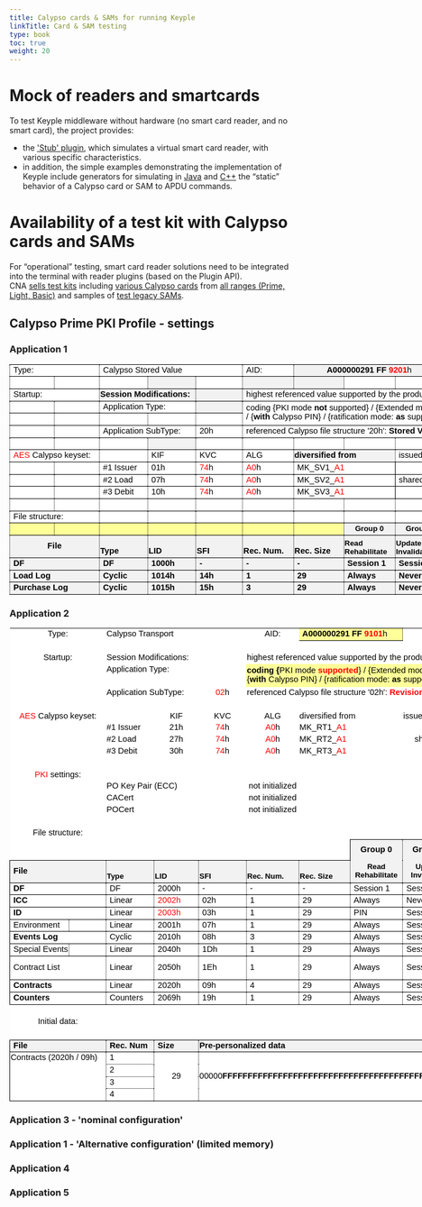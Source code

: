 ```yaml
---
title: Calypso cards & SAMs for running Keyple
linkTitle: Card & SAM testing
type: book
toc: true
weight: 20
---
```


# Mock of readers and smartcards

To test Keyple middleware without hardware (no smart card reader, and no smart card), the project provides:
- the ['Stub' plugin](https://keyple.org/components/standard-reader-plugins/keyple-plugin-stub-lib/), which simulates a virtual smart card reader, with various specific characteristics.
- in addition, the simple examples demonstrating the implementation of Keyple include generators for simulating in [Java](https://github.com/eclipse-keyple/keyple-java-example/tree/main/Example_Card_Calypso/src/main/java/org/eclipse/keyple/card/calypso/example/common) and [C++](https://github.com/eclipse-keyple/keyple-cpp-example/tree/master/Example_Card_Calypso/src/main/common) the “static” behavior of a Calypso card or SAM to APDU commands.

# Availability of a test kit with Calypso cards and SAMs

For “operational” testing, smart card reader solutions need to be integrated into the terminal with reader plugins (based on the Plugin API).
<br>CNA [sells test kits](https://calypsonet.org/technical-support-documentation/) including [various Calypso cards](https://calypsonet.org/document/keyple-test-kit-user-manual-v2-190207/) from [all ranges (Prime, Light, Basic)](https://calypsonet.org/calypso-for-cards/) and samples of [test legacy SAMs](https://calypsonet.org/document/calypso-sam-test-f5-user-manual-v8-110619/).

## Calypso Prime PKI Profile - settings
### Application 1

<style id="210813-KeypleTestKit-CalypsoPrimePkiProfile_v3_app1_25659_Styles">
<!--table
	{mso-displayed-decimal-separator:"\,";
	mso-displayed-thousand-separator:" ";}
@page
	{margin:.75in .7in .75in .7in;
	mso-header-margin:.3in;
	mso-footer-margin:.3in;}
.font0
	{color:black;
	font-size:11.0pt;
	font-weight:400;
	font-style:normal;
	text-decoration:none;
	font-family:Calibri, sans-serif;
	mso-font-charset:0;}
.font5
	{color:red;
	font-size:11.0pt;
	font-weight:400;
	font-style:normal;
	text-decoration:none;
	font-family:Calibri, sans-serif;
	mso-font-charset:0;}
.font6
	{color:black;
	font-size:11.0pt;
	font-weight:700;
	font-style:normal;
	text-decoration:none;
	font-family:Calibri, sans-serif;
	mso-font-charset:0;}
.font7
	{color:windowtext;
	font-size:11.0pt;
	font-weight:400;
	font-style:normal;
	text-decoration:none;
	font-family:Calibri, sans-serif;
	mso-font-charset:0;}
.font8
	{color:red;
	font-size:11.0pt;
	font-weight:700;
	font-style:normal;
	text-decoration:none;
	font-family:Calibri, sans-serif;
	mso-font-charset:0;}
.font9
	{color:windowtext;
	font-size:11.0pt;
	font-weight:700;
	font-style:normal;
	text-decoration:none;
	font-family:Calibri, sans-serif;
	mso-font-charset:0;}
tr
	{mso-height-source:auto;}
col
	{mso-width-source:auto;}
br
	{mso-data-placement:same-cell;}
.style0
	{mso-number-format:General;
	text-align:general;
	vertical-align:bottom;
	white-space:nowrap;
	mso-rotate:0;
	mso-background-source:auto;
	mso-pattern:auto;
	color:black;
	font-size:11.0pt;
	font-weight:400;
	font-style:normal;
	text-decoration:none;
	font-family:Calibri, sans-serif;
	mso-font-charset:0;
	border:none;
	mso-protection:locked visible;
	mso-style-name:Normal;
	mso-style-id:0;}
td
	{mso-style-parent:style0;
	padding-top:1px;
	padding-right:1px;
	padding-left:1px;
	mso-ignore:padding;
	color:black;
	font-size:11.0pt;
	font-weight:400;
	font-style:normal;
	text-decoration:none;
	font-family:Calibri, sans-serif;
	mso-font-charset:0;
	mso-number-format:General;
	text-align:general;
	vertical-align:bottom;
	border:none;
	mso-background-source:auto;
	mso-pattern:auto;
	mso-protection:locked visible;
	white-space:nowrap;
	mso-rotate:0;}
.xl64
	{mso-style-parent:style0;
	font-weight:700;
	border-top:.5pt solid windowtext;
	border-right:.5pt dotted windowtext;
	border-bottom:.5pt solid windowtext;
	border-left:.5pt dotted windowtext;
	background:#F2F2F2;
	mso-pattern:black none;}
.xl65
	{mso-style-parent:style0;
	font-size:10.0pt;
	font-weight:700;
	border-top:none;
	border-right:.5pt dotted windowtext;
	border-bottom:.5pt solid windowtext;
	border-left:.5pt dotted windowtext;
	background:#F2F2F2;
	mso-pattern:black none;
	white-space:normal;}
.xl66
	{mso-style-parent:style0;
	font-size:10.0pt;
	font-weight:700;
	border-top:none;
	border-right:.5pt solid windowtext;
	border-bottom:.5pt solid windowtext;
	border-left:.5pt dotted windowtext;
	background:#F2F2F2;
	mso-pattern:black none;
	white-space:normal;}
.xl67
	{mso-style-parent:style0;
	font-weight:700;
	text-align:center;
	vertical-align:middle;
	border-top:.5pt solid windowtext;
	border-right:.5pt dotted windowtext;
	border-bottom:none;
	border-left:.5pt solid windowtext;
	background:#F2F2F2;
	mso-pattern:black none;
	white-space:normal;}
.xl68
	{mso-style-parent:style0;
	font-weight:700;
	text-align:center;
	vertical-align:middle;
	border-top:.5pt solid windowtext;
	border-right:.5pt dotted windowtext;
	border-bottom:none;
	border-left:.5pt dotted windowtext;
	background:#F2F2F2;
	mso-pattern:black none;
	white-space:normal;}
.xl69
	{mso-style-parent:style0;
	font-weight:700;
	text-align:center;
	vertical-align:middle;
	border-top:.5pt solid windowtext;
	border-right:.5pt solid windowtext;
	border-bottom:none;
	border-left:.5pt dotted windowtext;
	background:#F2F2F2;
	mso-pattern:black none;
	white-space:normal;}
.xl70
	{mso-style-parent:style0;
	font-weight:700;
	mso-number-format:Scientific;
	text-align:left;
	vertical-align:middle;
	background:#FFFF99;
	mso-pattern:black none;}
.xl71
	{mso-style-parent:style0;
	font-weight:700;
	border-top:.5pt solid windowtext;
	border-right:none;
	border-bottom:.5pt solid windowtext;
	border-left:.5pt solid windowtext;
	background:#F2F2F2;
	mso-pattern:black none;}
.xl72
	{mso-style-parent:style0;
	font-weight:700;
	border-top:.5pt solid windowtext;
	border-right:.5pt dotted windowtext;
	border-bottom:.5pt solid windowtext;
	border-left:none;
	background:#F2F2F2;
	mso-pattern:black none;}
.xl73
	{mso-style-parent:style0;
	text-align:left;
	vertical-align:middle;
	border-top:.5pt solid windowtext;
	border-right:none;
	border-bottom:.5pt solid windowtext;
	border-left:.5pt solid windowtext;
	background:white;
	mso-pattern:black none;
	padding-left:6px;
	mso-char-indent-count:1;}
.xl74
	{mso-style-parent:style0;
	text-align:left;
	vertical-align:middle;
	border-top:.5pt solid windowtext;
	border-right:.5pt dotted windowtext;
	border-bottom:.5pt solid windowtext;
	border-left:none;
	background:white;
	mso-pattern:black none;
	padding-left:6px;
	mso-char-indent-count:1;}
.xl75
	{mso-style-parent:style0;
	color:windowtext;
	text-align:left;
	vertical-align:middle;
	border-top:.5pt solid windowtext;
	border-right:.5pt dotted windowtext;
	border-bottom:.5pt solid windowtext;
	border-left:.5pt dotted windowtext;
	background:white;
	mso-pattern:black none;
	white-space:normal;
	padding-left:6px;
	mso-char-indent-count:1;}
.xl76
	{mso-style-parent:style0;
	color:windowtext;
	mso-number-format:"General\;General\;\0022-\0022";
	text-align:left;
	vertical-align:middle;
	border-top:.5pt solid windowtext;
	border-right:.5pt dotted windowtext;
	border-bottom:.5pt solid windowtext;
	border-left:.5pt dotted windowtext;
	background:white;
	mso-pattern:black none;
	white-space:normal;
	padding-left:6px;
	mso-char-indent-count:1;}
.xl77
	{mso-style-parent:style0;
	color:windowtext;
	mso-number-format:"0\;0\;\0022-\0022";
	text-align:left;
	vertical-align:middle;
	border-top:.5pt solid windowtext;
	border-right:.5pt dotted windowtext;
	border-bottom:.5pt solid windowtext;
	border-left:.5pt dotted windowtext;
	background:white;
	mso-pattern:black none;
	white-space:normal;
	padding-left:6px;
	mso-char-indent-count:1;}
.xl78
	{mso-style-parent:style0;
	color:windowtext;
	mso-number-format:"General\;General\;\0022-\0022";
	text-align:left;
	vertical-align:middle;
	border-top:.5pt solid windowtext;
	border-right:.5pt solid windowtext;
	border-bottom:.5pt solid windowtext;
	border-left:.5pt dotted windowtext;
	background:white;
	mso-pattern:black none;
	white-space:normal;
	padding-left:6px;
	mso-char-indent-count:1;}
.xl79
	{mso-style-parent:style0;
	background:white;
	mso-pattern:black none;}
.xl80
	{mso-style-parent:style0;
	color:windowtext;
	text-align:left;
	vertical-align:middle;
	border-top:.5pt solid windowtext;
	border-right:none;
	border-bottom:.5pt solid windowtext;
	border-left:.5pt solid windowtext;
	background:white;
	mso-pattern:black none;
	padding-left:6px;
	mso-char-indent-count:1;}
.xl81
	{mso-style-parent:style0;
	color:windowtext;
	text-align:left;
	vertical-align:middle;
	border-top:.5pt solid windowtext;
	border-right:.5pt dotted windowtext;
	border-bottom:.5pt solid windowtext;
	border-left:none;
	background:white;
	mso-pattern:black none;
	padding-left:6px;
	mso-char-indent-count:1;}
.xl82
	{mso-style-parent:style0;
	font-weight:700;
	text-align:center;
	vertical-align:middle;
	background:white;
	mso-pattern:black none;}
.xl83
	{mso-style-parent:style0;
	text-align:center;
	vertical-align:middle;
	background:white;
	mso-pattern:black none;}
.xl84
	{mso-style-parent:style0;
	text-align:left;
	vertical-align:middle;
	background:white;
	mso-pattern:black none;}
.xl85
	{mso-style-parent:style0;
	text-align:center;
	vertical-align:middle;
	background:white;
	mso-pattern:black none;
	white-space:normal;}
.xl86
	{mso-style-parent:style0;
	text-align:left;
	vertical-align:middle;
	background:white;
	mso-pattern:black none;
	white-space:normal;}
.xl87
	{mso-style-parent:style0;
	vertical-align:middle;
	background:white;
	mso-pattern:black none;}
.xl88
	{mso-style-parent:style0;
	font-weight:700;
	mso-number-format:Scientific;
	vertical-align:middle;
	background:white;
	mso-pattern:black none;}
.xl89
	{mso-style-parent:style0;
	vertical-align:middle;
	background:white;
	mso-pattern:black none;
	white-space:normal;}
-->
</style>

<table border=0 cellpadding=0 cellspacing=0 width=1044 style='border-collapse:
 collapse;table-layout:fixed;width:780pt'>
 <col class=xl79 width=87 span=12 style='width:65pt'>
 <tr height=20 style='height:15.0pt'>
  <td colspan=2 height=20 class=xl83 width=174 style='height:15.0pt;width:130pt'>Type:</td>
  <td colspan=3 class=xl84 width=261 style='width:195pt'>Calypso Stored Value</td>
  <td class=xl83 width=87 style='width:65pt'>AID:</td>
  <td colspan=3 class=xl70 width=261 style='width:195pt'>A000000291 FF <font
  class="font8">9201</font><font class="font0">h</font></td>
  <td class=xl88 width=87 style='width:65pt'>&nbsp;</td>
  <td class=xl89 width=87 style='width:65pt'>&nbsp;</td>
  <td class=xl89 width=87 style='width:65pt'>&nbsp;</td>
 </tr>
 <tr height=20 style='height:15.0pt'>
  <td height=20 class=xl83 style='height:15.0pt'>&nbsp;</td>
  <td class=xl83>&nbsp;</td>
  <td class=xl84>&nbsp;</td>
  <td class=xl79>&nbsp;</td>
  <td class=xl83>&nbsp;</td>
  <td class=xl79>&nbsp;</td>
  <td class=xl79>&nbsp;</td>
  <td class=xl85 width=87 style='width:65pt'>&nbsp;</td>
  <td class=xl85 width=87 style='width:65pt'>&nbsp;</td>
  <td class=xl85 width=87 style='width:65pt'>&nbsp;</td>
  <td class=xl85 width=87 style='width:65pt'>&nbsp;</td>
  <td class=xl79>&nbsp;</td>
 </tr>
 <tr height=20 style='height:15.0pt'>
  <td colspan=2 height=20 class=xl83 style='height:15.0pt'>Startup:</td>
  <td colspan=2 class=xl79>Session Modifications:</td>
  <td class=xl79>&nbsp;</td>
  <td colspan=7 class=xl84>highest referenced value supported by the product</td>
 </tr>
 <tr height=20 style='height:15.0pt'>
  <td height=20 class=xl83 style='height:15.0pt'>&nbsp;</td>
  <td class=xl83>&nbsp;</td>
  <td colspan=2 class=xl84>Application Type:</td>
  <td class=xl79>&nbsp;</td>
  <td colspan=7 rowspan=2 class=xl86 width=609 style='width:455pt'>coding {<font
  class="font7">PKI mode </font><font class="font9">not</font><font
  class="font7"> supported</font><font class="font0">} / {Extended mode </font><font
  class="font8">supported</font><font class="font0">} / {</font><font
  class="font6">with</font><font class="font0"> Calypso stored value} / {</font><font
  class="font6">with</font><font class="font0"> Calypso PIN} / {ratification
  mode: </font><font class="font6">as</font><font class="font0"> supported by
  the product}					</font></td>
 </tr>
 <tr height=20 style='height:15.0pt'>
  <td height=20 class=xl83 style='height:15.0pt'>&nbsp;</td>
  <td class=xl83>&nbsp;</td>
  <td class=xl84>&nbsp;</td>
  <td class=xl84>&nbsp;</td>
  <td class=xl87>&nbsp;</td>
 </tr>
 <tr height=20 style='height:15.0pt'>
  <td height=20 class=xl83 style='height:15.0pt'>&nbsp;</td>
  <td class=xl83>&nbsp;</td>
  <td colspan=2 class=xl84>Application SubType:</td>
  <td class=xl83>20h</td>
  <td colspan=7 class=xl84>referenced Calypso file structure '20h': <font
  class="font6">Stored Value</font></td>
 </tr>
 <tr height=20 style='height:15.0pt'>
  <td height=20 class=xl83 style='height:15.0pt'>&nbsp;</td>
  <td class=xl83>&nbsp;</td>
  <td class=xl84>&nbsp;</td>
  <td class=xl79>&nbsp;</td>
  <td class=xl83>&nbsp;</td>
  <td class=xl83>&nbsp;</td>
  <td class=xl84>&nbsp;</td>
  <td class=xl85 width=87 style='width:65pt'>&nbsp;</td>
  <td class=xl85 width=87 style='width:65pt'>&nbsp;</td>
  <td class=xl85 width=87 style='width:65pt'>&nbsp;</td>
  <td class=xl85 width=87 style='width:65pt'>&nbsp;</td>
  <td class=xl79>&nbsp;</td>
 </tr>
 <tr height=20 style='height:15.0pt'>
  <td colspan=2 height=20 class=xl83 style='height:15.0pt'><font class="font5">AES</font><font
  class="font0"> Calypso keyset:</font></td>
  <td class=xl83>&nbsp;</td>
  <td class=xl83>KIF</td>
  <td class=xl83>KVC</td>
  <td class=xl83>ALG</td>
  <td class=xl79 colspan=2 style='mso-ignore:colspan'>diversified from</td>
  <td colspan=4 class=xl84>issued from the 'Calypso SAM-TEST-F5v8'</td>
 </tr>
 <tr height=20 style='height:15.0pt'>
  <td height=20 class=xl83 style='height:15.0pt'>&nbsp;</td>
  <td class=xl83>&nbsp;</td>
  <td class=xl84>#1 Issuer</td>
  <td class=xl83>01h</td>
  <td class=xl83><font class="font5">74</font><font class="font0">h</font></td>
  <td class=xl83><font class="font5">A0</font><font class="font0">h</font></td>
  <td colspan=2 class=xl86 width=174 style='width:130pt'>MK_SV1<font
  class="font7">_</font><font class="font5">A1</font></td>
  <td class=xl85 width=87 style='width:65pt'>&nbsp;</td>
  <td class=xl85 width=87 style='width:65pt'>&nbsp;</td>
  <td class=xl85 width=87 style='width:65pt'>&nbsp;</td>
  <td class=xl79>&nbsp;</td>
 </tr>
 <tr height=21 style='height:16.0pt'>
  <td height=21 class=xl83 style='height:16.0pt'>&nbsp;</td>
  <td class=xl83>&nbsp;</td>
  <td class=xl84>#2 Load</td>
  <td class=xl83>07h</td>
  <td class=xl83><font class="font5">74</font><font class="font0">h</font></td>
  <td class=xl83><font class="font5">A0</font><font class="font0">h</font></td>
  <td colspan=2 class=xl86 width=174 style='width:130pt'>MK_SV2<font
  class="font7">_</font><font class="font5">A1</font></td>
  <td colspan=2 class=xl85 width=174 style='width:130pt'>shared Calypso<span
  style='mso-spacerun:yes'>  </span>PIN:</td>
  <td class=xl85 width=87 style='width:65pt'>30303030h</td>
  <td class=xl85 width=87 style='width:65pt'>&quot;0000&quot;</td>
 </tr>
 <tr height=20 style='height:15.0pt'>
  <td height=20 class=xl83 style='height:15.0pt'>&nbsp;</td>
  <td class=xl83>&nbsp;</td>
  <td class=xl84>#3 Debit</td>
  <td class=xl83>10h</td>
  <td class=xl83><font class="font5">74</font><font class="font0">h</font></td>
  <td class=xl83><font class="font5">A0</font><font class="font0">h</font></td>
  <td colspan=2 class=xl86 width=174 style='width:130pt'>MK_SV3<font
  class="font7">_</font><font class="font5">A1</font></td>
  <td class=xl87>&nbsp;</td>
  <td class=xl87>&nbsp;</td>
  <td class=xl87>&nbsp;</td>
  <td class=xl87>&nbsp;</td>
 </tr>
 <tr height=20 style='height:15.0pt'>
  <td height=20 class=xl83 style='height:15.0pt'>&nbsp;</td>
  <td class=xl83>&nbsp;</td>
  <td class=xl83>&nbsp;</td>
  <td class=xl83>&nbsp;</td>
  <td class=xl83>&nbsp;</td>
  <td class=xl83>&nbsp;</td>
  <td class=xl83>&nbsp;</td>
  <td class=xl85 width=87 style='width:65pt'>&nbsp;</td>
  <td class=xl85 width=87 style='width:65pt'>&nbsp;</td>
  <td class=xl85 width=87 style='width:65pt'>&nbsp;</td>
  <td class=xl85 width=87 style='width:65pt'>&nbsp;</td>
  <td class=xl79>&nbsp;</td>
 </tr>
 <tr height=20 style='height:15.0pt'>
  <td colspan=2 height=20 class=xl83 style='height:15.0pt'>File structure:</td>
  <td class=xl83>&nbsp;</td>
  <td class=xl83>&nbsp;</td>
  <td class=xl83>&nbsp;</td>
  <td class=xl83>&nbsp;</td>
  <td class=xl83>&nbsp;</td>
  <td class=xl85 width=87 style='width:65pt'>&nbsp;</td>
  <td class=xl85 width=87 style='width:65pt'>&nbsp;</td>
  <td class=xl85 width=87 style='width:65pt'>&nbsp;</td>
  <td class=xl85 width=87 style='width:65pt'>&nbsp;</td>
  <td class=xl79>&nbsp;</td>
 </tr>
 <tr height=21 style='height:16.0pt'>
  <td height=21 class=xl82 style='height:16.0pt'>&nbsp;</td>
  <td class=xl82>&nbsp;</td>
  <td class=xl82>&nbsp;</td>
  <td class=xl82>&nbsp;</td>
  <td class=xl82>&nbsp;</td>
  <td class=xl82>&nbsp;</td>
  <td class=xl82>&nbsp;</td>
  <td class=xl67 width=87 style='width:65pt'>Group 0</td>
  <td class=xl68 width=87 style='border-left:none;width:65pt'>Group 1</td>
  <td class=xl68 width=87 style='border-left:none;width:65pt'>Group 2</td>
  <td class=xl68 width=87 style='border-left:none;width:65pt'>Group 3</td>
  <td class=xl69 width=87 style='border-left:none;width:65pt'>EF Sharing</td>
 </tr>
 <tr height=40 style='height:30.0pt'>
  <td colspan=2 height=40 class=xl71 style='border-right:.5pt dotted black;
  height:30.0pt'>File</td>
  <td class=xl64 style='border-left:none'>Type</td>
  <td class=xl64 style='border-left:none'>LID</td>
  <td class=xl64 style='border-left:none'>SFI</td>
  <td class=xl64 style='border-left:none'>Rec. Num.</td>
  <td class=xl64 style='border-left:none'>Rec. Size</td>
  <td class=xl65 width=87 style='border-left:none;width:65pt'>Read<br>
    Rehabilitate</td>
  <td class=xl65 width=87 style='border-left:none;width:65pt'>Update<br>
    Invalidate</td>
  <td class=xl65 width=87 style='border-left:none;width:65pt'>Write<br>
    Decrease</td>
  <td class=xl65 width=87 style='border-left:none;width:65pt'>Append<br>
    Increase</td>
  <td class=xl66 width=87 style='border-left:none;width:65pt'>Data Ref.</td>
 </tr>
 <tr height=21 style='height:16.0pt'>
  <td colspan=2 height=21 class=xl73 style='border-right:.5pt dotted black;
  height:16.0pt'>DF</td>
  <td class=xl75 width=87 style='border-top:none;border-left:none;width:65pt'>DF</td>
  <td class=xl75 width=87 style='border-top:none;border-left:none;width:65pt'>1000h</td>
  <td class=xl76 width=87 style='border-top:none;border-left:none;width:65pt'>-</td>
  <td class=xl77 width=87 style='border-top:none;border-left:none;width:65pt'>-</td>
  <td class=xl77 width=87 style='border-top:none;border-left:none;width:65pt'>-</td>
  <td class=xl76 width=87 style='border-top:none;border-left:none;width:65pt'>Session
  1</td>
  <td class=xl76 width=87 style='border-top:none;border-left:none;width:65pt'>Session
  3</td>
  <td class=xl76 width=87 style='border-top:none;border-left:none;width:65pt'>-</td>
  <td class=xl76 width=87 style='border-top:none;border-left:none;width:65pt'>-</td>
  <td class=xl78 width=87 style='border-top:none;border-left:none;width:65pt'>-</td>
 </tr>
 <tr height=21 style='height:16.0pt'>
  <td colspan=2 height=21 class=xl80 style='border-right:.5pt dotted black;
  height:16.0pt'>Load Log</td>
  <td class=xl75 width=87 style='border-top:none;border-left:none;width:65pt'>Cyclic</td>
  <td class=xl75 width=87 style='border-top:none;border-left:none;width:65pt'>1014h</td>
  <td class=xl76 width=87 style='border-top:none;border-left:none;width:65pt'>14h</td>
  <td class=xl77 width=87 style='border-top:none;border-left:none;width:65pt'>1</td>
  <td class=xl77 width=87 style='border-top:none;border-left:none;width:65pt'>29</td>
  <td class=xl76 width=87 style='border-top:none;border-left:none;width:65pt'>Always</td>
  <td class=xl76 width=87 style='border-top:none;border-left:none;width:65pt'>Never</td>
  <td class=xl76 width=87 style='border-top:none;border-left:none;width:65pt'>Never</td>
  <td class=xl76 width=87 style='border-top:none;border-left:none;width:65pt'>Never</td>
  <td class=xl78 width=87 style='border-top:none;border-left:none;width:65pt'>-</td>
 </tr>
 <tr height=21 style='height:16.0pt'>
  <td colspan=2 height=21 class=xl80 style='border-right:.5pt dotted black;
  height:16.0pt'>Purchase Log</td>
  <td class=xl75 width=87 style='border-top:none;border-left:none;width:65pt'>Cyclic</td>
  <td class=xl75 width=87 style='border-top:none;border-left:none;width:65pt'>1015h</td>
  <td class=xl76 width=87 style='border-top:none;border-left:none;width:65pt'>15h</td>
  <td class=xl77 width=87 style='border-top:none;border-left:none;width:65pt'>3</td>
  <td class=xl77 width=87 style='border-top:none;border-left:none;width:65pt'>29</td>
  <td class=xl76 width=87 style='border-top:none;border-left:none;width:65pt'>Always</td>
  <td class=xl76 width=87 style='border-top:none;border-left:none;width:65pt'>Never</td>
  <td class=xl76 width=87 style='border-top:none;border-left:none;width:65pt'>Never</td>
  <td class=xl76 width=87 style='border-top:none;border-left:none;width:65pt'>Never</td>
  <td class=xl78 width=87 style='border-top:none;border-left:none;width:65pt'>-</td>
 </tr>
 <![if supportMisalignedColumns]>
 <tr height=0 style='display:none'>
  <td width=87 style='width:65pt'></td>
  <td width=87 style='width:65pt'></td>
  <td width=87 style='width:65pt'></td>
  <td width=87 style='width:65pt'></td>
  <td width=87 style='width:65pt'></td>
  <td width=87 style='width:65pt'></td>
  <td width=87 style='width:65pt'></td>
  <td width=87 style='width:65pt'></td>
  <td width=87 style='width:65pt'></td>
  <td width=87 style='width:65pt'></td>
  <td width=87 style='width:65pt'></td>
  <td width=87 style='width:65pt'></td>
 </tr>
 <![endif]>
</table>

### Application 2

<style id="210813-KeypleTestKit-CalypsoPrimePkiProfile_v3_app2_30422_Styles">
<!--table
	{mso-displayed-decimal-separator:"\,";
	mso-displayed-thousand-separator:" ";}
@page
	{margin:.75in .7in .75in .7in;
	mso-header-margin:.3in;
	mso-footer-margin:.3in;}
.font0
	{color:black;
	font-size:11.0pt;
	font-weight:400;
	font-style:normal;
	text-decoration:none;
	font-family:Calibri, sans-serif;
	mso-font-charset:0;}
.font5
	{color:red;
	font-size:11.0pt;
	font-weight:400;
	font-style:normal;
	text-decoration:none;
	font-family:Calibri, sans-serif;
	mso-font-charset:0;}
.font6
	{color:black;
	font-size:11.0pt;
	font-weight:700;
	font-style:normal;
	text-decoration:none;
	font-family:Calibri, sans-serif;
	mso-font-charset:0;}
.font7
	{color:windowtext;
	font-size:11.0pt;
	font-weight:400;
	font-style:normal;
	text-decoration:none;
	font-family:Calibri, sans-serif;
	mso-font-charset:0;}
.font8
	{color:red;
	font-size:11.0pt;
	font-weight:700;
	font-style:normal;
	text-decoration:none;
	font-family:Calibri, sans-serif;
	mso-font-charset:0;}
.font9
	{color:windowtext;
	font-size:11.0pt;
	font-weight:700;
	font-style:normal;
	text-decoration:none;
	font-family:Calibri, sans-serif;
	mso-font-charset:0;}
tr
	{mso-height-source:auto;}
col
	{mso-width-source:auto;}
br
	{mso-data-placement:same-cell;}
.style0
	{mso-number-format:General;
	text-align:general;
	vertical-align:bottom;
	white-space:nowrap;
	mso-rotate:0;
	mso-background-source:auto;
	mso-pattern:auto;
	color:black;
	font-size:11.0pt;
	font-weight:400;
	font-style:normal;
	text-decoration:none;
	font-family:Calibri, sans-serif;
	mso-font-charset:0;
	border:none;
	mso-protection:locked visible;
	mso-style-name:Normal;
	mso-style-id:0;}
td
	{mso-style-parent:style0;
	padding-top:1px;
	padding-right:1px;
	padding-left:1px;
	mso-ignore:padding;
	color:black;
	font-size:11.0pt;
	font-weight:400;
	font-style:normal;
	text-decoration:none;
	font-family:Calibri, sans-serif;
	mso-font-charset:0;
	mso-number-format:General;
	text-align:general;
	vertical-align:bottom;
	border:none;
	mso-background-source:auto;
	mso-pattern:auto;
	mso-protection:locked visible;
	white-space:nowrap;
	mso-rotate:0;}
.xl66
	{mso-style-parent:style0;
	font-weight:700;
	border-top:.5pt solid windowtext;
	border-right:.5pt dotted windowtext;
	border-bottom:.5pt solid windowtext;
	border-left:.5pt dotted windowtext;
	background:#F2F2F2;
	mso-pattern:black none;}
.xl67
	{mso-style-parent:style0;
	font-size:10.0pt;
	font-weight:700;
	border-top:none;
	border-right:.5pt dotted windowtext;
	border-bottom:.5pt solid windowtext;
	border-left:.5pt dotted windowtext;
	background:#F2F2F2;
	mso-pattern:black none;
	white-space:normal;}
.xl68
	{mso-style-parent:style0;
	font-size:10.0pt;
	font-weight:700;
	border-top:none;
	border-right:.5pt solid windowtext;
	border-bottom:.5pt solid windowtext;
	border-left:.5pt dotted windowtext;
	background:#F2F2F2;
	mso-pattern:black none;
	white-space:normal;}
.xl69
	{mso-style-parent:style0;
	font-weight:700;
	text-align:center;
	vertical-align:middle;
	border-top:.5pt solid windowtext;
	border-right:.5pt dotted windowtext;
	border-bottom:none;
	border-left:.5pt solid windowtext;
	background:#F2F2F2;
	mso-pattern:black none;
	white-space:normal;}
.xl70
	{mso-style-parent:style0;
	font-weight:700;
	text-align:center;
	vertical-align:middle;
	border-top:.5pt solid windowtext;
	border-right:.5pt dotted windowtext;
	border-bottom:none;
	border-left:.5pt dotted windowtext;
	background:#F2F2F2;
	mso-pattern:black none;
	white-space:normal;}
.xl71
	{mso-style-parent:style0;
	font-weight:700;
	text-align:center;
	vertical-align:middle;
	border-top:.5pt solid windowtext;
	border-right:.5pt solid windowtext;
	border-bottom:none;
	border-left:.5pt dotted windowtext;
	background:#F2F2F2;
	mso-pattern:black none;
	white-space:normal;}
.xl72
	{mso-style-parent:style0;
	color:windowtext;
	font-weight:700;
	text-align:left;
	vertical-align:middle;
	border-top:.5pt solid windowtext;
	border-right:.5pt dotted windowtext;
	border-bottom:.5pt solid windowtext;
	border-left:none;
	background:#F2F2F2;
	mso-pattern:black none;
	white-space:normal;
	padding-left:6px;
	mso-char-indent-count:1;}
.xl73
	{mso-style-parent:style0;
	color:windowtext;
	font-weight:700;
	mso-number-format:"General\;General\;\0022-\0022";
	text-align:left;
	vertical-align:middle;
	border-top:.5pt solid windowtext;
	border-right:.5pt dotted windowtext;
	border-bottom:.5pt solid windowtext;
	border-left:none;
	background:#F2F2F2;
	mso-pattern:black none;
	white-space:normal;
	padding-left:6px;
	mso-char-indent-count:1;}
.xl74
	{mso-style-parent:style0;
	font-weight:700;
	mso-number-format:Scientific;
	text-align:left;
	background:#FFFF99;
	mso-pattern:black none;}
.xl75
	{mso-style-parent:style0;
	font-weight:700;
	border-top:.5pt solid windowtext;
	border-right:none;
	border-bottom:.5pt solid windowtext;
	border-left:.5pt solid windowtext;
	background:#F2F2F2;
	mso-pattern:black none;}
.xl76
	{mso-style-parent:style0;
	font-weight:700;
	border-top:.5pt solid windowtext;
	border-right:.5pt dotted windowtext;
	border-bottom:.5pt solid windowtext;
	border-left:none;
	background:#F2F2F2;
	mso-pattern:black none;}
.xl77
	{mso-style-parent:style0;
	color:windowtext;
	font-weight:700;
	text-align:left;
	vertical-align:middle;
	border-top:.5pt solid windowtext;
	border-right:none;
	border-bottom:.5pt solid windowtext;
	border-left:.5pt solid windowtext;
	background:#F2F2F2;
	mso-pattern:black none;
	padding-left:6px;
	mso-char-indent-count:1;}
.xl78
	{mso-style-parent:style0;
	color:windowtext;
	font-weight:700;
	text-align:left;
	vertical-align:middle;
	border-top:.5pt solid windowtext;
	border-right:.5pt dotted windowtext;
	border-bottom:.5pt solid windowtext;
	border-left:none;
	background:#F2F2F2;
	mso-pattern:black none;
	padding-left:6px;
	mso-char-indent-count:1;}
.xl79
	{mso-style-parent:style0;
	color:windowtext;
	font-weight:700;
	mso-number-format:"0\;0\;\0022-\0022";
	text-align:left;
	vertical-align:middle;
	border-top:.5pt solid windowtext;
	border-right:none;
	border-bottom:.5pt solid windowtext;
	border-left:.5pt dotted windowtext;
	background:#F2F2F2;
	mso-pattern:black none;
	white-space:normal;}
.xl80
	{mso-style-parent:style0;
	color:windowtext;
	font-weight:700;
	mso-number-format:"0\;0\;\0022-\0022";
	text-align:left;
	vertical-align:middle;
	border-top:.5pt solid windowtext;
	border-right:none;
	border-bottom:.5pt solid windowtext;
	border-left:none;
	background:#F2F2F2;
	mso-pattern:black none;
	white-space:normal;}
.xl81
	{mso-style-parent:style0;
	color:windowtext;
	font-weight:700;
	mso-number-format:"0\;0\;\0022-\0022";
	text-align:left;
	vertical-align:middle;
	border-top:.5pt solid windowtext;
	border-right:.5pt solid black;
	border-bottom:.5pt solid windowtext;
	border-left:none;
	background:#F2F2F2;
	mso-pattern:black none;
	white-space:normal;}
.xl82
	{mso-style-parent:style0;
	text-align:left;
	vertical-align:middle;
	background:#FFFF99;
	mso-pattern:black none;
	white-space:normal;}
.xl83
	{mso-style-parent:style0;
	color:windowtext;
	text-align:left;
	vertical-align:middle;
	border-top:.5pt solid windowtext;
	border-right:.5pt dotted windowtext;
	border-bottom:.5pt solid windowtext;
	border-left:.5pt dotted windowtext;
	background:white;
	mso-pattern:black none;
	white-space:normal;
	padding-left:6px;
	mso-char-indent-count:1;}
.xl84
	{mso-style-parent:style0;
	color:windowtext;
	mso-number-format:"General\;General\;\0022-\0022";
	text-align:left;
	vertical-align:middle;
	border-top:.5pt solid windowtext;
	border-right:.5pt dotted windowtext;
	border-bottom:.5pt solid windowtext;
	border-left:.5pt dotted windowtext;
	background:white;
	mso-pattern:black none;
	white-space:normal;
	padding-left:6px;
	mso-char-indent-count:1;}
.xl85
	{mso-style-parent:style0;
	color:windowtext;
	mso-number-format:"0\;0\;\0022-\0022";
	text-align:left;
	vertical-align:middle;
	border-top:.5pt solid windowtext;
	border-right:.5pt dotted windowtext;
	border-bottom:.5pt solid windowtext;
	border-left:.5pt dotted windowtext;
	background:white;
	mso-pattern:black none;
	white-space:normal;
	padding-left:6px;
	mso-char-indent-count:1;}
.xl86
	{mso-style-parent:style0;
	color:windowtext;
	mso-number-format:"General\;General\;\0022-\0022";
	text-align:left;
	vertical-align:middle;
	border-top:.5pt solid windowtext;
	border-right:.5pt solid windowtext;
	border-bottom:.5pt solid windowtext;
	border-left:.5pt dotted windowtext;
	background:white;
	mso-pattern:black none;
	white-space:normal;
	padding-left:6px;
	mso-char-indent-count:1;}
.xl87
	{mso-style-parent:style0;
	background:white;
	mso-pattern:black none;}
.xl88
	{mso-style-parent:style0;
	color:windowtext;
	text-align:left;
	vertical-align:middle;
	border-top:.5pt solid windowtext;
	border-right:none;
	border-bottom:.5pt solid windowtext;
	border-left:.5pt solid windowtext;
	background:white;
	mso-pattern:black none;
	padding-left:6px;
	mso-char-indent-count:1;}
.xl89
	{mso-style-parent:style0;
	color:windowtext;
	text-align:left;
	vertical-align:middle;
	border-top:.5pt solid windowtext;
	border-right:.5pt dotted windowtext;
	border-bottom:.5pt solid windowtext;
	border-left:none;
	background:white;
	mso-pattern:black none;
	padding-left:6px;
	mso-char-indent-count:1;}
.xl90
	{mso-style-parent:style0;
	font-weight:700;
	text-align:center;
	vertical-align:middle;
	background:white;
	mso-pattern:black none;}
.xl91
	{mso-style-parent:style0;
	text-align:center;
	vertical-align:middle;
	background:white;
	mso-pattern:black none;}
.xl92
	{mso-style-parent:style0;
	text-align:left;
	vertical-align:middle;
	background:white;
	mso-pattern:black none;}
.xl93
	{mso-style-parent:style0;
	text-align:center;
	vertical-align:middle;
	background:white;
	mso-pattern:black none;
	white-space:normal;}
.xl94
	{mso-style-parent:style0;
	text-align:left;
	vertical-align:middle;
	background:white;
	mso-pattern:black none;
	white-space:normal;}
.xl95
	{mso-style-parent:style0;
	vertical-align:middle;
	background:white;
	mso-pattern:black none;}
.xl96
	{mso-style-parent:style0;
	vertical-align:middle;
	background:white;
	mso-pattern:black none;
	white-space:normal;}
.xl97
	{mso-style-parent:style0;
	color:windowtext;
	text-align:left;
	vertical-align:top;
	border-top:.5pt solid windowtext;
	border-right:none;
	border-bottom:none;
	border-left:.5pt solid windowtext;
	background:white;
	mso-pattern:black none;}
.xl98
	{mso-style-parent:style0;
	color:windowtext;
	text-align:left;
	vertical-align:top;
	border-top:.5pt solid windowtext;
	border-right:.5pt dotted windowtext;
	border-bottom:none;
	border-left:none;
	background:white;
	mso-pattern:black none;}
.xl99
	{mso-style-parent:style0;
	color:windowtext;
	text-align:left;
	vertical-align:middle;
	border-top:none;
	border-right:.5pt dotted windowtext;
	border-bottom:.5pt dotted windowtext;
	border-left:none;
	background:white;
	mso-pattern:black none;
	padding-left:6px;
	mso-char-indent-count:1;}
.xl100
	{mso-style-parent:style0;
	color:windowtext;
	mso-number-format:"General\;General\;\0022-\0022";
	text-align:center;
	vertical-align:middle;
	border-top:.5pt solid windowtext;
	border-right:.5pt dotted windowtext;
	border-bottom:none;
	border-left:.5pt dotted windowtext;
	background:white;
	mso-pattern:black none;
	white-space:normal;}
.xl101
	{mso-style-parent:style0;
	color:windowtext;
	mso-number-format:"0\;0\;\0022-\0022";
	text-align:left;
	vertical-align:middle;
	border-top:.5pt solid windowtext;
	border-right:none;
	border-bottom:none;
	border-left:.5pt dotted windowtext;
	background:white;
	mso-pattern:black none;
	white-space:normal;}
.xl102
	{mso-style-parent:style0;
	color:windowtext;
	mso-number-format:"0\;0\;\0022-\0022";
	text-align:left;
	vertical-align:middle;
	border-top:.5pt solid windowtext;
	border-right:none;
	border-bottom:none;
	border-left:none;
	background:white;
	mso-pattern:black none;
	white-space:normal;}
.xl103
	{mso-style-parent:style0;
	color:windowtext;
	mso-number-format:"0\;0\;\0022-\0022";
	text-align:left;
	vertical-align:middle;
	border-top:.5pt solid windowtext;
	border-right:.5pt solid black;
	border-bottom:none;
	border-left:none;
	background:white;
	mso-pattern:black none;
	white-space:normal;}
.xl104
	{mso-style-parent:style0;
	color:windowtext;
	text-align:left;
	vertical-align:top;
	border-top:none;
	border-right:none;
	border-bottom:none;
	border-left:.5pt solid windowtext;
	background:white;
	mso-pattern:black none;}
.xl105
	{mso-style-parent:style0;
	color:windowtext;
	text-align:left;
	vertical-align:top;
	border-top:none;
	border-right:.5pt dotted windowtext;
	border-bottom:none;
	border-left:none;
	background:white;
	mso-pattern:black none;}
.xl106
	{mso-style-parent:style0;
	color:windowtext;
	text-align:left;
	vertical-align:middle;
	border-top:none;
	border-right:.5pt dotted windowtext;
	border-bottom:.5pt dotted windowtext;
	border-left:none;
	background:white;
	mso-pattern:black none;
	white-space:normal;
	padding-left:6px;
	mso-char-indent-count:1;}
.xl107
	{mso-style-parent:style0;
	color:windowtext;
	mso-number-format:"General\;General\;\0022-\0022";
	text-align:center;
	vertical-align:middle;
	border-top:none;
	border-right:.5pt dotted windowtext;
	border-bottom:none;
	border-left:.5pt dotted windowtext;
	background:white;
	mso-pattern:black none;
	white-space:normal;}
.xl108
	{mso-style-parent:style0;
	color:windowtext;
	mso-number-format:"0\;0\;\0022-\0022";
	text-align:left;
	vertical-align:middle;
	border-top:none;
	border-right:none;
	border-bottom:none;
	border-left:.5pt dotted windowtext;
	background:white;
	mso-pattern:black none;
	white-space:normal;}
.xl109
	{mso-style-parent:style0;
	color:windowtext;
	mso-number-format:"0\;0\;\0022-\0022";
	text-align:left;
	vertical-align:middle;
	background:white;
	mso-pattern:black none;
	white-space:normal;}
.xl110
	{mso-style-parent:style0;
	color:windowtext;
	mso-number-format:"0\;0\;\0022-\0022";
	text-align:left;
	vertical-align:middle;
	border-top:none;
	border-right:.5pt solid black;
	border-bottom:none;
	border-left:none;
	background:white;
	mso-pattern:black none;
	white-space:normal;}
.xl111
	{mso-style-parent:style0;
	color:windowtext;
	text-align:left;
	vertical-align:top;
	border-top:none;
	border-right:none;
	border-bottom:.5pt solid black;
	border-left:.5pt solid windowtext;
	background:white;
	mso-pattern:black none;}
.xl112
	{mso-style-parent:style0;
	color:windowtext;
	text-align:left;
	vertical-align:top;
	border-top:none;
	border-right:.5pt dotted windowtext;
	border-bottom:.5pt solid black;
	border-left:none;
	background:white;
	mso-pattern:black none;}
.xl113
	{mso-style-parent:style0;
	color:windowtext;
	text-align:left;
	vertical-align:middle;
	border-top:none;
	border-right:.5pt dotted windowtext;
	border-bottom:.5pt solid windowtext;
	border-left:none;
	background:white;
	mso-pattern:black none;
	white-space:normal;
	padding-left:6px;
	mso-char-indent-count:1;}
.xl114
	{mso-style-parent:style0;
	color:windowtext;
	mso-number-format:"General\;General\;\0022-\0022";
	text-align:center;
	vertical-align:middle;
	border-top:none;
	border-right:.5pt dotted windowtext;
	border-bottom:.5pt solid black;
	border-left:.5pt dotted windowtext;
	background:white;
	mso-pattern:black none;
	white-space:normal;}
.xl115
	{mso-style-parent:style0;
	color:windowtext;
	mso-number-format:"0\;0\;\0022-\0022";
	text-align:left;
	vertical-align:middle;
	border-top:none;
	border-right:none;
	border-bottom:.5pt solid black;
	border-left:.5pt dotted windowtext;
	background:white;
	mso-pattern:black none;
	white-space:normal;}
.xl116
	{mso-style-parent:style0;
	color:windowtext;
	mso-number-format:"0\;0\;\0022-\0022";
	text-align:left;
	vertical-align:middle;
	border-top:none;
	border-right:none;
	border-bottom:.5pt solid black;
	border-left:none;
	background:white;
	mso-pattern:black none;
	white-space:normal;}
.xl117
	{mso-style-parent:style0;
	color:windowtext;
	mso-number-format:"0\;0\;\0022-\0022";
	text-align:left;
	vertical-align:middle;
	border-top:none;
	border-right:.5pt solid black;
	border-bottom:.5pt solid black;
	border-left:none;
	background:white;
	mso-pattern:black none;
	white-space:normal;}
.xl118
	{mso-style-parent:style0;
	color:red;
	text-align:left;
	vertical-align:middle;
	border-top:.5pt solid windowtext;
	border-right:.5pt dotted windowtext;
	border-bottom:.5pt solid windowtext;
	border-left:.5pt dotted windowtext;
	background:white;
	mso-pattern:black none;
	white-space:normal;
	padding-left:6px;
	mso-char-indent-count:1;}
.xl119
	{mso-style-parent:style0;
	color:windowtext;
	text-align:left;
	vertical-align:middle;
	border-top:.5pt solid windowtext;
	border-right:.5pt dotted windowtext;
	border-bottom:.5pt solid windowtext;
	border-left:.5pt solid windowtext;
	background:white;
	mso-pattern:black none;
	padding-left:6px;
	mso-char-indent-count:1;}
.xl120
	{mso-style-parent:style0;
	color:windowtext;
	text-align:left;
	vertical-align:middle;
	border-top:.5pt solid windowtext;
	border-right:none;
	border-bottom:.5pt solid windowtext;
	border-left:.5pt solid windowtext;
	background:white;
	mso-pattern:black none;
	white-space:normal;
	padding-left:6px;
	mso-char-indent-count:1;}
.xl121
	{mso-style-parent:style0;
	color:windowtext;
	text-align:left;
	vertical-align:middle;
	border-top:.5pt solid windowtext;
	border-right:.5pt dotted windowtext;
	border-bottom:.5pt solid windowtext;
	border-left:none;
	background:white;
	mso-pattern:black none;
	white-space:normal;
	padding-left:6px;
	mso-char-indent-count:1;}
.xl122
	{mso-style-parent:style0;
	color:windowtext;
	text-align:center;
	vertical-align:middle;
	background:white;
	mso-pattern:black none;}
.xl123
	{mso-style-parent:style0;
	color:windowtext;
	text-align:left;
	vertical-align:middle;
	background:white;
	mso-pattern:black none;
	white-space:normal;
	padding-left:6px;
	mso-char-indent-count:1;}
.xl124
	{mso-style-parent:style0;
	color:windowtext;
	mso-number-format:"General\;General\;\0022-\0022";
	text-align:left;
	vertical-align:middle;
	background:white;
	mso-pattern:black none;
	white-space:normal;
	padding-left:6px;
	mso-char-indent-count:1;}
.xl125
	{mso-style-parent:style0;
	color:windowtext;
	mso-number-format:"0\;0\;\0022-\0022";
	text-align:left;
	vertical-align:middle;
	background:white;
	mso-pattern:black none;
	white-space:normal;
	padding-left:6px;
	mso-char-indent-count:1;}
.xl126
	{mso-style-parent:style0;
	color:windowtext;
	text-align:left;
	vertical-align:middle;
	background:white;
	mso-pattern:black none;
	padding-left:6px;
	mso-char-indent-count:1;}
.xl127
	{mso-style-parent:style0;
	color:black;
	background:white;
	mso-pattern:black none;}
.xl128
	{mso-style-parent:style0;
	font-weight:700;
	mso-number-format:Scientific;
	background:white;
	mso-pattern:black none;}
-->
</style>

<table border=0 cellpadding=0 cellspacing=0 width=1044 style='border-collapse:
 collapse;table-layout:fixed;width:780pt'>
 <col class=xl87 width=87 span=12 style='width:65pt'>
 <tr height=20 style='height:15.0pt'>
  <td colspan=2 height=20 class=xl91 width=174 style='height:15.0pt;width:130pt'>Type:</td>
  <td colspan=3 class=xl92 width=261 style='width:195pt'>Calypso Transport</td>
  <td class=xl91 width=87 style='width:65pt'>AID:</td>
  <td colspan=2 class=xl74 width=174 style='width:130pt'>A000000291 FF <font
  class="font8">9101</font><font class="font0">h</font></td>
  <td class=xl128 width=87 style='width:65pt'>&nbsp;</td>
  <td class=xl128 width=87 style='width:65pt'>&nbsp;</td>
  <td class=xl96 width=87 style='width:65pt'>&nbsp;</td>
  <td class=xl96 width=87 style='width:65pt'>&nbsp;</td>
 </tr>
 <tr height=20 style='height:15.0pt'>
  <td height=20 class=xl91 style='height:15.0pt'>&nbsp;</td>
  <td class=xl91>&nbsp;</td>
  <td class=xl92>&nbsp;</td>
  <td class=xl87>&nbsp;</td>
  <td class=xl91>&nbsp;</td>
  <td class=xl87>&nbsp;</td>
  <td class=xl87>&nbsp;</td>
  <td class=xl93 width=87 style='width:65pt'>&nbsp;</td>
  <td class=xl93 width=87 style='width:65pt'>&nbsp;</td>
  <td class=xl93 width=87 style='width:65pt'>&nbsp;</td>
  <td class=xl93 width=87 style='width:65pt'>&nbsp;</td>
  <td class=xl87>&nbsp;</td>
 </tr>
 <tr height=20 style='height:15.0pt'>
  <td colspan=2 height=20 class=xl91 style='height:15.0pt'>Startup:</td>
  <td colspan=2 class=xl87>Session Modifications:</td>
  <td class=xl87>&nbsp;</td>
  <td colspan=7 class=xl92>highest referenced value supported by the product</td>
 </tr>
 <tr height=20 style='height:15.0pt'>
  <td height=20 class=xl91 style='height:15.0pt'>&nbsp;</td>
  <td class=xl91>&nbsp;</td>
  <td colspan=2 class=xl92>Application Type:</td>
  <td class=xl87>&nbsp;</td>
  <td colspan=7 rowspan=2 class=xl82 width=609 style='width:455pt'>coding {<font
  class="font7">PKI mode </font><font class="font8">supported</font><font
  class="font0">} / {Extended mode </font><font class="font8">supported</font><font
  class="font0">} / {</font><font class="font6">with</font><font class="font0">
  Calypso stored value} / {</font><font class="font6">with</font><font
  class="font0"> Calypso PIN} / {ratification mode: </font><font class="font6">as</font><font
  class="font0"> supported by the product}						</font></td>
 </tr>
 <tr height=20 style='height:15.0pt'>
  <td height=20 class=xl91 style='height:15.0pt'>&nbsp;</td>
  <td class=xl91>&nbsp;</td>
  <td class=xl92>&nbsp;</td>
  <td class=xl92>&nbsp;</td>
  <td class=xl95>&nbsp;</td>
 </tr>
 <tr height=20 style='height:15.0pt'>
  <td height=20 class=xl91 style='height:15.0pt'>&nbsp;</td>
  <td class=xl91>&nbsp;</td>
  <td colspan=2 class=xl92>Application SubType:</td>
  <td class=xl91><font class="font5">02</font><font class="font0">h</font></td>
  <td colspan=7 class=xl92>referenced Calypso file structure <font class="font7">'02</font><font
  class="font0">h': </font><font class="font8">Revision 2 Minimum with MF files</font></td>
 </tr>
 <tr height=20 style='height:15.0pt'>
  <td height=20 class=xl91 style='height:15.0pt'>&nbsp;</td>
  <td class=xl91>&nbsp;</td>
  <td class=xl92>&nbsp;</td>
  <td class=xl87>&nbsp;</td>
  <td class=xl91>&nbsp;</td>
  <td class=xl91>&nbsp;</td>
  <td class=xl92>&nbsp;</td>
  <td class=xl93 width=87 style='width:65pt'>&nbsp;</td>
  <td class=xl93 width=87 style='width:65pt'>&nbsp;</td>
  <td class=xl93 width=87 style='width:65pt'>&nbsp;</td>
  <td class=xl93 width=87 style='width:65pt'>&nbsp;</td>
  <td class=xl87>&nbsp;</td>
 </tr>
 <tr height=20 style='height:15.0pt'>
  <td colspan=2 height=20 class=xl91 style='height:15.0pt'><font class="font5">AES</font><font
  class="font0"> Calypso keyset:</font></td>
  <td class=xl91>&nbsp;</td>
  <td class=xl91>KIF</td>
  <td class=xl91>KVC</td>
  <td class=xl91>ALG</td>
  <td class=xl87 colspan=2 style='mso-ignore:colspan'>diversified from</td>
  <td colspan=4 class=xl92>issued from the 'Calypso SAM-TEST-F5v8'</td>
 </tr>
 <tr height=20 style='height:15.0pt'>
  <td height=20 class=xl91 style='height:15.0pt'>&nbsp;</td>
  <td class=xl91>&nbsp;</td>
  <td class=xl92>#1 Issuer</td>
  <td class=xl91>21h</td>
  <td class=xl91><font class="font5">74</font><font class="font0">h</font></td>
  <td class=xl91><font class="font5">A0</font><font class="font0">h</font></td>
  <td colspan=2 class=xl94 width=174 style='width:130pt'>MK_RT1<font
  class="font7">_</font><font class="font5">A1</font></td>
  <td class=xl93 width=87 style='width:65pt'>&nbsp;</td>
  <td class=xl93 width=87 style='width:65pt'>&nbsp;</td>
  <td class=xl93 width=87 style='width:65pt'>&nbsp;</td>
  <td class=xl87>&nbsp;</td>
 </tr>
 <tr height=21 style='height:16.0pt'>
  <td height=21 class=xl91 style='height:16.0pt'>&nbsp;</td>
  <td class=xl91>&nbsp;</td>
  <td class=xl92>#2 Load</td>
  <td class=xl91>27h</td>
  <td class=xl91><font class="font5">74</font><font class="font0">h</font></td>
  <td class=xl91><font class="font5">A0</font><font class="font0">h</font></td>
  <td colspan=2 class=xl94 width=174 style='width:130pt'>MK_RT2<font
  class="font7">_</font><font class="font5">A1</font></td>
  <td colspan=2 class=xl93 width=174 style='width:130pt'>shared Calypso<span
  style='mso-spacerun:yes'>  </span>PIN:</td>
  <td class=xl93 width=87 style='width:65pt'>30303030h</td>
  <td class=xl93 width=87 style='width:65pt'>&quot;0000&quot;</td>
 </tr>
 <tr height=20 style='height:15.0pt'>
  <td height=20 class=xl91 style='height:15.0pt'>&nbsp;</td>
  <td class=xl91>&nbsp;</td>
  <td class=xl92>#3 Debit</td>
  <td class=xl91>30h</td>
  <td class=xl91><font class="font5">74</font><font class="font0">h</font></td>
  <td class=xl91><font class="font5">A0</font><font class="font0">h</font></td>
  <td colspan=2 class=xl94 width=174 style='width:130pt'>MK_RT3<font
  class="font7">_</font><font class="font5">A1</font></td>
  <td class=xl95>&nbsp;</td>
  <td class=xl95>&nbsp;</td>
  <td class=xl95>&nbsp;</td>
  <td class=xl95>&nbsp;</td>
 </tr>
 <tr height=20 style='height:15.0pt'>
  <td height=20 class=xl91 style='height:15.0pt'>&nbsp;</td>
  <td class=xl91>&nbsp;</td>
  <td class=xl92>&nbsp;</td>
  <td class=xl91>&nbsp;</td>
  <td class=xl91>&nbsp;</td>
  <td class=xl91>&nbsp;</td>
  <td class=xl94 width=87 style='width:65pt'>&nbsp;</td>
  <td class=xl94 width=87 style='width:65pt'>&nbsp;</td>
  <td class=xl95>&nbsp;</td>
  <td class=xl95>&nbsp;</td>
  <td class=xl95>&nbsp;</td>
  <td class=xl95>&nbsp;</td>
 </tr>
 <tr height=20 style='height:15.0pt'>
  <td colspan=2 height=20 class=xl91 style='height:15.0pt'><font class="font5">PKI</font><font
  class="font0"> settings:</font></td>
  <td class=xl91>&nbsp;</td>
  <td class=xl91>&nbsp;</td>
  <td class=xl91>&nbsp;</td>
  <td class=xl91>&nbsp;</td>
  <td class=xl94 width=87 style='width:65pt'>&nbsp;</td>
  <td class=xl94 width=87 style='width:65pt'>&nbsp;</td>
  <td class=xl91>&nbsp;</td>
  <td class=xl91>&nbsp;</td>
  <td class=xl91>&nbsp;</td>
  <td class=xl91>&nbsp;</td>
 </tr>
 <tr height=20 style='height:15.0pt'>
  <td height=20 class=xl91 style='height:15.0pt'>&nbsp;</td>
  <td class=xl91>&nbsp;</td>
  <td class=xl92 colspan=2 style='mso-ignore:colspan'>PO Key Pair (ECC)</td>
  <td class=xl91>&nbsp;</td>
  <td class=xl91>not initialized</td>
  <td class=xl94 width=87 style='width:65pt'>&nbsp;</td>
  <td class=xl94 width=87 style='width:65pt'>&nbsp;</td>
  <td class=xl91>&nbsp;</td>
  <td class=xl91>&nbsp;</td>
  <td class=xl91>&nbsp;</td>
  <td class=xl91>&nbsp;</td>
 </tr>
 <tr height=20 style='height:15.0pt'>
  <td height=20 class=xl91 style='height:15.0pt'>&nbsp;</td>
  <td class=xl91>&nbsp;</td>
  <td class=xl92>CACert</td>
  <td class=xl91>&nbsp;</td>
  <td class=xl91>&nbsp;</td>
  <td class=xl91>not initialized</td>
  <td class=xl94 width=87 style='width:65pt'>&nbsp;</td>
  <td class=xl94 width=87 style='width:65pt'>&nbsp;</td>
  <td class=xl91>&nbsp;</td>
  <td class=xl91>&nbsp;</td>
  <td class=xl91>&nbsp;</td>
  <td class=xl91>&nbsp;</td>
 </tr>
 <tr height=20 style='height:15.0pt'>
  <td height=20 class=xl91 style='height:15.0pt'>&nbsp;</td>
  <td class=xl91>&nbsp;</td>
  <td class=xl92>POCert</td>
  <td class=xl91>&nbsp;</td>
  <td class=xl91>&nbsp;</td>
  <td class=xl91>not initialized</td>
  <td class=xl94 width=87 style='width:65pt'>&nbsp;</td>
  <td class=xl94 width=87 style='width:65pt'>&nbsp;</td>
  <td class=xl91>&nbsp;</td>
  <td class=xl91>&nbsp;</td>
  <td class=xl91>&nbsp;</td>
  <td class=xl91>&nbsp;</td>
 </tr>
 <tr height=20 style='height:15.0pt'>
  <td height=20 class=xl91 style='height:15.0pt'>&nbsp;</td>
  <td class=xl91>&nbsp;</td>
  <td class=xl91>&nbsp;</td>
  <td class=xl91>&nbsp;</td>
  <td class=xl91>&nbsp;</td>
  <td class=xl91>&nbsp;</td>
  <td class=xl91>&nbsp;</td>
  <td class=xl93 width=87 style='width:65pt'>&nbsp;</td>
  <td class=xl93 width=87 style='width:65pt'>&nbsp;</td>
  <td class=xl93 width=87 style='width:65pt'>&nbsp;</td>
  <td class=xl93 width=87 style='width:65pt'>&nbsp;</td>
  <td class=xl87>&nbsp;</td>
 </tr>
 <tr height=20 style='height:15.0pt'>
  <td colspan=2 height=20 class=xl91 style='height:15.0pt'>File structure:</td>
  <td class=xl91>&nbsp;</td>
  <td class=xl91>&nbsp;</td>
  <td class=xl91>&nbsp;</td>
  <td class=xl91>&nbsp;</td>
  <td class=xl91>&nbsp;</td>
  <td class=xl93 width=87 style='width:65pt'>&nbsp;</td>
  <td class=xl93 width=87 style='width:65pt'>&nbsp;</td>
  <td class=xl93 width=87 style='width:65pt'>&nbsp;</td>
  <td class=xl93 width=87 style='width:65pt'>&nbsp;</td>
  <td class=xl87>&nbsp;</td>
 </tr>
 <tr height=21 style='height:16.0pt'>
  <td height=21 class=xl90 style='height:16.0pt'>&nbsp;</td>
  <td class=xl90>&nbsp;</td>
  <td class=xl90>&nbsp;</td>
  <td class=xl90>&nbsp;</td>
  <td class=xl90>&nbsp;</td>
  <td class=xl90>&nbsp;</td>
  <td class=xl90>&nbsp;</td>
  <td class=xl69 width=87 style='width:65pt'>Group 0</td>
  <td class=xl70 width=87 style='border-left:none;width:65pt'>Group 1</td>
  <td class=xl70 width=87 style='border-left:none;width:65pt'>Group 2</td>
  <td class=xl70 width=87 style='border-left:none;width:65pt'>Group 3</td>
  <td class=xl71 width=87 style='border-left:none;width:65pt'>EF Sharing</td>
 </tr>
 <tr height=40 style='height:30.0pt'>
  <td colspan=2 height=40 class=xl75 style='border-right:.5pt dotted black;
  height:30.0pt'>File</td>
  <td class=xl66 style='border-left:none'>Type</td>
  <td class=xl66 style='border-left:none'>LID</td>
  <td class=xl66 style='border-left:none'>SFI</td>
  <td class=xl66 style='border-left:none'>Rec. Num.</td>
  <td class=xl66 style='border-left:none'>Rec. Size</td>
  <td class=xl67 width=87 style='border-left:none;width:65pt'>Read<br>
    Rehabilitate</td>
  <td class=xl67 width=87 style='border-left:none;width:65pt'>Update<br>
    Invalidate</td>
  <td class=xl67 width=87 style='border-left:none;width:65pt'>Write<br>
    Decrease</td>
  <td class=xl67 width=87 style='border-left:none;width:65pt'>Append<br>
    Increase</td>
  <td class=xl68 width=87 style='border-left:none;width:65pt'>Data Ref.</td>
 </tr>
 <tr height=21 style='height:16.0pt'>
  <td colspan=2 height=21 class=xl88 style='border-right:.5pt dotted black;
  height:16.0pt'>DF</td>
  <td class=xl83 width=87 style='border-top:none;border-left:none;width:65pt'>DF</td>
  <td class=xl83 width=87 style='border-top:none;border-left:none;width:65pt'>2000h</td>
  <td class=xl84 width=87 style='border-top:none;border-left:none;width:65pt'>-</td>
  <td class=xl85 width=87 style='border-top:none;border-left:none;width:65pt'>-</td>
  <td class=xl85 width=87 style='border-top:none;border-left:none;width:65pt'>-</td>
  <td class=xl84 width=87 style='border-top:none;border-left:none;width:65pt'>Session
  1</td>
  <td class=xl84 width=87 style='border-top:none;border-left:none;width:65pt'>Session
  3</td>
  <td class=xl84 width=87 style='border-top:none;border-left:none;width:65pt'>-</td>
  <td class=xl84 width=87 style='border-top:none;border-left:none;width:65pt'>-</td>
  <td class=xl86 width=87 style='border-top:none;border-left:none;width:65pt'>-</td>
 </tr>
 <tr height=21 style='height:16.0pt'>
  <td colspan=2 height=21 class=xl88 style='border-right:.5pt dotted black;
  height:16.0pt'>ICC</td>
  <td class=xl83 width=87 style='border-top:none;border-left:none;width:65pt'>Linear</td>
  <td class=xl118 width=87 style='border-top:none;border-left:none;width:65pt'>2002h</td>
  <td class=xl84 width=87 style='border-top:none;border-left:none;width:65pt'>02h</td>
  <td class=xl85 width=87 style='border-top:none;border-left:none;width:65pt'>1</td>
  <td class=xl85 width=87 style='border-top:none;border-left:none;width:65pt'>29</td>
  <td class=xl84 width=87 style='border-top:none;border-left:none;width:65pt'>Always</td>
  <td class=xl84 width=87 style='border-top:none;border-left:none;width:65pt'>Never</td>
  <td class=xl84 width=87 style='border-top:none;border-left:none;width:65pt'>Session
  1</td>
  <td class=xl84 width=87 style='border-top:none;border-left:none;width:65pt'>-</td>
  <td class=xl86 width=87 style='border-top:none;border-left:none;width:65pt'>-</td>
 </tr>
 <tr height=21 style='height:16.0pt'>
  <td colspan=2 height=21 class=xl88 style='border-right:.5pt dotted black;
  height:16.0pt'>ID</td>
  <td class=xl83 width=87 style='border-top:none;border-left:none;width:65pt'>Linear</td>
  <td class=xl118 width=87 style='border-top:none;border-left:none;width:65pt'>2003h</td>
  <td class=xl84 width=87 style='border-top:none;border-left:none;width:65pt'>03h</td>
  <td class=xl85 width=87 style='border-top:none;border-left:none;width:65pt'>1</td>
  <td class=xl85 width=87 style='border-top:none;border-left:none;width:65pt'>29</td>
  <td class=xl84 width=87 style='border-top:none;border-left:none;width:65pt'>PIN</td>
  <td class=xl84 width=87 style='border-top:none;border-left:none;width:65pt'>Session
  2</td>
  <td class=xl84 width=87 style='border-top:none;border-left:none;width:65pt'>Never</td>
  <td class=xl84 width=87 style='border-top:none;border-left:none;width:65pt'>-</td>
  <td class=xl86 width=87 style='border-top:none;border-left:none;width:65pt'>-</td>
 </tr>
 <tr height=21 style='height:16.0pt'>
  <td height=21 class=xl119 style='height:16.0pt;border-top:none'>Environment</td>
  <td class=xl89 style='border-top:none'>&nbsp;</td>
  <td class=xl83 width=87 style='border-top:none;border-left:none;width:65pt'>Linear</td>
  <td class=xl83 width=87 style='border-top:none;border-left:none;width:65pt'>2001h</td>
  <td class=xl84 width=87 style='border-top:none;border-left:none;width:65pt'>07h</td>
  <td class=xl85 width=87 style='border-top:none;border-left:none;width:65pt'>1</td>
  <td class=xl85 width=87 style='border-top:none;border-left:none;width:65pt'>29</td>
  <td class=xl84 width=87 style='border-top:none;border-left:none;width:65pt'>Always</td>
  <td class=xl84 width=87 style='border-top:none;border-left:none;width:65pt'>Session
  1</td>
  <td class=xl84 width=87 style='border-top:none;border-left:none;width:65pt'>Never</td>
  <td class=xl84 width=87 style='border-top:none;border-left:none;width:65pt'>-</td>
  <td class=xl86 width=87 style='border-top:none;border-left:none;width:65pt'>-</td>
 </tr>
 <tr height=21 style='height:16.0pt'>
  <td colspan=2 height=21 class=xl88 style='border-right:.5pt dotted black;
  height:16.0pt'>Events Log</td>
  <td class=xl83 width=87 style='border-top:none;border-left:none;width:65pt'>Cyclic</td>
  <td class=xl83 width=87 style='border-top:none;border-left:none;width:65pt'>2010h</td>
  <td class=xl84 width=87 style='border-top:none;border-left:none;width:65pt'>08h</td>
  <td class=xl85 width=87 style='border-top:none;border-left:none;width:65pt'>3</td>
  <td class=xl85 width=87 style='border-top:none;border-left:none;width:65pt'>29</td>
  <td class=xl84 width=87 style='border-top:none;border-left:none;width:65pt'>Always</td>
  <td class=xl84 width=87 style='border-top:none;border-left:none;width:65pt'>Session
  3</td>
  <td class=xl84 width=87 style='border-top:none;border-left:none;width:65pt'>Session
  3</td>
  <td class=xl84 width=87 style='border-top:none;border-left:none;width:65pt'>Session
  3</td>
  <td class=xl86 width=87 style='border-top:none;border-left:none;width:65pt'>-</td>
 </tr>
 <tr height=21 style='height:16.0pt'>
  <td height=21 class=xl119 style='height:16.0pt;border-top:none'>Special
  Events</td>
  <td class=xl89 style='border-top:none'>&nbsp;</td>
  <td class=xl83 width=87 style='border-top:none;border-left:none;width:65pt'>Linear</td>
  <td class=xl83 width=87 style='border-top:none;border-left:none;width:65pt'>2040h</td>
  <td class=xl84 width=87 style='border-top:none;border-left:none;width:65pt'>1Dh</td>
  <td class=xl85 width=87 style='border-top:none;border-left:none;width:65pt'>1</td>
  <td class=xl85 width=87 style='border-top:none;border-left:none;width:65pt'>29</td>
  <td class=xl84 width=87 style='border-top:none;border-left:none;width:65pt'>Always</td>
  <td class=xl84 width=87 style='border-top:none;border-left:none;width:65pt'>Session
  3</td>
  <td class=xl84 width=87 style='border-top:none;border-left:none;width:65pt'>Never</td>
  <td class=xl84 width=87 style='border-top:none;border-left:none;width:65pt'>-</td>
  <td class=xl86 width=87 style='border-top:none;border-left:none;width:65pt'>-</td>
 </tr>
 <tr height=43 style='mso-height-source:userset;height:32.0pt'>
  <td colspan=2 height=43 class=xl120 width=174 style='border-right:.5pt dotted black;
  height:32.0pt;width:130pt'>Contract List</td>
  <td class=xl83 width=87 style='border-top:none;border-left:none;width:65pt'>Linear</td>
  <td class=xl83 width=87 style='border-top:none;border-left:none;width:65pt'>2050h</td>
  <td class=xl84 width=87 style='border-top:none;border-left:none;width:65pt'>1Eh</td>
  <td class=xl85 width=87 style='border-top:none;border-left:none;width:65pt'>1</td>
  <td class=xl85 width=87 style='border-top:none;border-left:none;width:65pt'>29</td>
  <td class=xl84 width=87 style='border-top:none;border-left:none;width:65pt'>Always</td>
  <td class=xl84 width=87 style='border-top:none;border-left:none;width:65pt'>Session
  3</td>
  <td class=xl84 width=87 style='border-top:none;border-left:none;width:65pt'>Never</td>
  <td class=xl84 width=87 style='border-top:none;border-left:none;width:65pt'>-</td>
  <td class=xl86 width=87 style='border-top:none;border-left:none;width:65pt'>-</td>
 </tr>
 <tr height=21 style='height:16.0pt'>
  <td colspan=2 height=21 class=xl88 style='border-right:.5pt dotted black;
  height:16.0pt'>Contracts</td>
  <td class=xl83 width=87 style='border-top:none;border-left:none;width:65pt'>Linear</td>
  <td class=xl83 width=87 style='border-top:none;border-left:none;width:65pt'>2020h</td>
  <td class=xl84 width=87 style='border-top:none;border-left:none;width:65pt'>09h</td>
  <td class=xl85 width=87 style='border-top:none;border-left:none;width:65pt'>4</td>
  <td class=xl85 width=87 style='border-top:none;border-left:none;width:65pt'>29</td>
  <td class=xl84 width=87 style='border-top:none;border-left:none;width:65pt'>Always</td>
  <td class=xl84 width=87 style='border-top:none;border-left:none;width:65pt'>Session
  2</td>
  <td class=xl84 width=87 style='border-top:none;border-left:none;width:65pt'>Session
  3</td>
  <td class=xl84 width=87 style='border-top:none;border-left:none;width:65pt'>-</td>
  <td class=xl86 width=87 style='border-top:none;border-left:none;width:65pt'>-</td>
 </tr>
 <tr height=21 style='height:16.0pt'>
  <td colspan=2 height=21 class=xl88 style='border-right:.5pt dotted black;
  height:16.0pt'>Counters</td>
  <td class=xl83 width=87 style='border-top:none;border-left:none;width:65pt'>Counters</td>
  <td class=xl83 width=87 style='border-top:none;border-left:none;width:65pt'>2069h</td>
  <td class=xl84 width=87 style='border-top:none;border-left:none;width:65pt'>19h</td>
  <td class=xl85 width=87 style='border-top:none;border-left:none;width:65pt'>1</td>
  <td class=xl85 width=87 style='border-top:none;border-left:none;width:65pt'>29</td>
  <td class=xl84 width=87 style='border-top:none;border-left:none;width:65pt'>Always</td>
  <td class=xl84 width=87 style='border-top:none;border-left:none;width:65pt'>Session
  2</td>
  <td class=xl84 width=87 style='border-top:none;border-left:none;width:65pt'>Session
  3</td>
  <td class=xl84 width=87 style='border-top:none;border-left:none;width:65pt'>Session
  2</td>
  <td class=xl86 width=87 style='border-top:none;border-left:none;width:65pt'>-</td>
 </tr>
 <tr height=20 style='height:15.0pt'>
  <td height=20 class=xl87 style='height:15.0pt'>&nbsp;</td>
  <td class=xl87>&nbsp;</td>
  <td class=xl87>&nbsp;</td>
  <td class=xl87>&nbsp;</td>
  <td class=xl87>&nbsp;</td>
  <td class=xl87>&nbsp;</td>
  <td class=xl87>&nbsp;</td>
  <td class=xl87>&nbsp;</td>
  <td class=xl87>&nbsp;</td>
  <td class=xl87>&nbsp;</td>
  <td class=xl87>&nbsp;</td>
  <td class=xl87>&nbsp;</td>
 </tr>
 <tr height=20 style='height:15.0pt'>
  <td colspan=2 height=20 class=xl122 style='height:15.0pt'>Initial data:</td>
  <td class=xl123 width=87 style='width:65pt'>&nbsp;</td>
  <td class=xl124 width=87 style='width:65pt'>&nbsp;</td>
  <td class=xl125 width=87 style='width:65pt'>&nbsp;</td>
  <td class=xl125 width=87 style='width:65pt'>&nbsp;</td>
  <td class=xl124 width=87 style='width:65pt'>&nbsp;</td>
  <td class=xl124 width=87 style='width:65pt'>&nbsp;</td>
  <td class=xl124 width=87 style='width:65pt'>&nbsp;</td>
  <td class=xl124 width=87 style='width:65pt'>&nbsp;</td>
  <td class=xl87>&nbsp;</td>
  <td class=xl87>&nbsp;</td>
 </tr>
 <tr height=20 style='height:15.0pt'>
  <td height=20 class=xl126 style='height:15.0pt'>&nbsp;</td>
  <td class=xl127>&nbsp;</td>
  <td class=xl123 width=87 style='width:65pt'>&nbsp;</td>
  <td class=xl124 width=87 style='width:65pt'>&nbsp;</td>
  <td class=xl125 width=87 style='width:65pt'>&nbsp;</td>
  <td class=xl125 width=87 style='width:65pt'>&nbsp;</td>
  <td class=xl124 width=87 style='width:65pt'>&nbsp;</td>
  <td class=xl124 width=87 style='width:65pt'>&nbsp;</td>
  <td class=xl124 width=87 style='width:65pt'>&nbsp;</td>
  <td class=xl124 width=87 style='width:65pt'>&nbsp;</td>
  <td class=xl87>&nbsp;</td>
  <td class=xl87>&nbsp;</td>
 </tr>
 <tr height=21 style='height:16.0pt'>
  <td colspan=2 height=21 class=xl77 style='border-right:.5pt dotted black;
  height:16.0pt'>File</td>
  <td class=xl72 width=87 style='width:65pt'>Rec. Num</td>
  <td class=xl73 width=87 style='width:65pt'>Size</td>
  <td colspan=6 class=xl79 width=522 style='border-right:.5pt solid black;
  border-left:none;width:390pt'>Pre-personalized data</td>
  <td class=xl87>&nbsp;</td>
  <td class=xl87>&nbsp;</td>
 </tr>
 <tr height=20 style='height:15.0pt'>
  <td colspan=2 rowspan=4 height=80 class=xl97 style='border-right:.5pt dotted black;
  border-bottom:.5pt solid black;height:60.0pt'>Contracts (2020h / 09h)</td>
  <td class=xl99>1</td>
  <td rowspan=4 class=xl100 width=87 style='border-bottom:.5pt solid black;
  border-top:none;width:65pt'>29</td>
  <td colspan=6 rowspan=4 class=xl101 width=522 style='border-right:.5pt solid black;
  border-bottom:.5pt solid black;width:390pt'>00000<font class="font9">FFFFFFFFFFFFFFFFFFFFFFFFFFFFFFFFFFFFFFFFFFFFFFFFFFFFF</font><font
  class="font7">h</font></td>
  <td class=xl87>&nbsp;</td>
  <td class=xl87>&nbsp;</td>
 </tr>
 <tr height=20 style='height:15.0pt'>
  <td height=20 class=xl106 width=87 style='height:15.0pt;width:65pt'>2</td>
  <td class=xl87>&nbsp;</td>
  <td class=xl87>&nbsp;</td>
 </tr>
 <tr height=20 style='height:15.0pt'>
  <td height=20 class=xl106 width=87 style='height:15.0pt;width:65pt'>3</td>
  <td class=xl87>&nbsp;</td>
  <td class=xl87>&nbsp;</td>
 </tr>
 <tr height=20 style='height:15.0pt'>
  <td height=20 class=xl113 width=87 style='height:15.0pt;width:65pt'>4</td>
  <td class=xl87>&nbsp;</td>
  <td class=xl87>&nbsp;</td>
 </tr>
 <![if supportMisalignedColumns]>
 <tr height=0 style='display:none'>
  <td width=87 style='width:65pt'></td>
  <td width=87 style='width:65pt'></td>
  <td width=87 style='width:65pt'></td>
  <td width=87 style='width:65pt'></td>
  <td width=87 style='width:65pt'></td>
  <td width=87 style='width:65pt'></td>
  <td width=87 style='width:65pt'></td>
  <td width=87 style='width:65pt'></td>
  <td width=87 style='width:65pt'></td>
  <td width=87 style='width:65pt'></td>
  <td width=87 style='width:65pt'></td>
  <td width=87 style='width:65pt'></td>
 </tr>
 <![endif]>
</table>

### Application 3 - 'nominal configuration'
### Application 1 - 'Alternative configuration' (limited memory)
### Application 4
### Application 5
